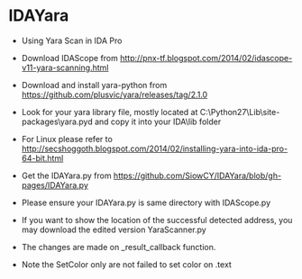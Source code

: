 IDAYara
=======
* Using Yara Scan in IDA Pro
* Download IDAScope from http://pnx-tf.blogspot.com/2014/02/idascope-v11-yara-scanning.html
* Download and install yara-python from https://github.com/plusvic/yara/releases/tag/2.1.0
* Look for your yara library file, mostly located at C:\Python27\Lib\site-packages\yara.pyd and copy it into your IDA\lib folder
* For Linux please refer to http://secshoggoth.blogspot.com/2014/02/installing-yara-into-ida-pro-64-bit.html

* Get the IDAYara.py from https://github.com/SiowCY/IDAYara/blob/gh-pages/IDAYara.py
* Please ensure your IDAYara.py is same directory with IDAScope.py

* If you want to show the location of the successful detected address, you may download the edited version YaraScanner.py
* The changes are made on _result_callback function. 
* Note the SetColor only are not failed to set color on .text


